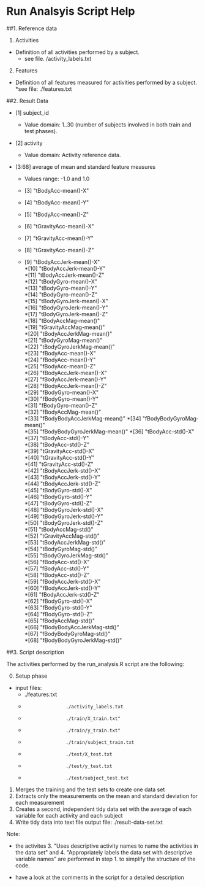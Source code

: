 # Run Analsyis Script Help

##1. Reference data

1. Activities
  * Definition of all activities performed by a subject.
    * see file. /activity_labels.txt

2. Features
  * Definition of all features measured for activities performed by a subject.
    *see file: ./features.txt

##2. Result Data

* [1] subject_id
  *  Value domain: 1..30 (number of subjects involved in both train and test phases).

* [2] activity
  * Value domain: Activity reference data.
  
* [3:68] average of mean and standard feature measures
  * Values range: -1.0 and 1.0
   
  * [3] "tBodyAcc-mean()-X"          
  * [4] "tBodyAcc-mean()-Y"          
  * [5] "tBodyAcc-mean()-Z"          
  * [6] "tGravityAcc-mean()-X"       
  * [7] "tGravityAcc-mean()-Y"       
  * [8] "tGravityAcc-mean()-Z"       
  * [9] "tBodyAccJerk-mean()-X"      
  *[10] "tBodyAccJerk-mean()-Y"      
  *[11] "tBodyAccJerk-mean()-Z"      
  *[12] "tBodyGyro-mean()-X"         
  *[13] "tBodyGyro-mean()-Y"         
  *[14] "tBodyGyro-mean()-Z"         
  *[15] "tBodyGyroJerk-mean()-X"     
  *[16] "tBodyGyroJerk-mean()-Y"     
  *[17] "tBodyGyroJerk-mean()-Z"     
  *[18] "tBodyAccMag-mean()"         
  *[19] "tGravityAccMag-mean()"      
  *[20] "tBodyAccJerkMag-mean()"     
  *[21] "tBodyGyroMag-mean()"        
  *[22] "tBodyGyroJerkMag-mean()"    
  *[23] "fBodyAcc-mean()-X"          
  *[24] "fBodyAcc-mean()-Y"          
  *[25] "fBodyAcc-mean()-Z"          
  *[26] "fBodyAccJerk-mean()-X"      
  *[27] "fBodyAccJerk-mean()-Y"      
  *[28] "fBodyAccJerk-mean()-Z"      
  *[29] "fBodyGyro-mean()-X"         
  *[30] "fBodyGyro-mean()-Y"         
  *[31] "fBodyGyro-mean()-Z"         
  *[32] "fBodyAccMag-mean()"         
  *[33] "fBodyBodyAccJerkMag-mean()" 
  *[34] "fBodyBodyGyroMag-mean()"    
  *[35] "fBodyBodyGyroJerkMag-mean()"
  *[36] "tBodyAcc-std()-X"           
  *[37] "tBodyAcc-std()-Y"           
  *[38] "tBodyAcc-std()-Z"           
  *[39] "tGravityAcc-std()-X"        
  *[40] "tGravityAcc-std()-Y"        
  *[41] "tGravityAcc-std()-Z"        
  *[42] "tBodyAccJerk-std()-X"       
  *[43] "tBodyAccJerk-std()-Y"       
  *[44] "tBodyAccJerk-std()-Z"       
  *[45] "tBodyGyro-std()-X"          
  *[46] "tBodyGyro-std()-Y"          
  *[47] "tBodyGyro-std()-Z"          
  *[48] "tBodyGyroJerk-std()-X"      
  *[49] "tBodyGyroJerk-std()-Y"      
  *[50] "tBodyGyroJerk-std()-Z"      
  *[51] "tBodyAccMag-std()"          
  *[52] "tGravityAccMag-std()"       
  *[53] "tBodyAccJerkMag-std()"      
  *[54] "tBodyGyroMag-std()"         
  *[55] "tBodyGyroJerkMag-std()"     
  *[56] "fBodyAcc-std()-X"           
  *[57] "fBodyAcc-std()-Y"           
  *[58] "fBodyAcc-std()-Z"           
  *[59] "fBodyAccJerk-std()-X"       
  *[60] "fBodyAccJerk-std()-Y"       
  *[61] "fBodyAccJerk-std()-Z"       
  *[62] "fBodyGyro-std()-X"            
  *[63] "fBodyGyro-std()-Y"          
  *[64] "fBodyGyro-std()-Z"          
  *[65] "fBodyAccMag-std()"          
  *[66] "fBodyBodyAccJerkMag-std()"  
  *[67] "fBodyBodyGyroMag-std()"     
  *[68] "fBodyBodyGyroJerkMag-std()" 

##3. Script description

The activities performed by the run_analysis.R script are the following:

0. Setup phase
  * input files:
    * ./features.txt
    *                    ./activity_labels.txt
    *                    ./train/X_train.txt"
    *                    ./train/y_train.txt"
    *                    ./train/subject_train.txt
    *                    ./test/X_test.txt
    *                    ./test/y_test.txt
    *                    ./test/subject_test.txt

1. Merges the training and the test sets to create one data set
2. Extracts only the measurements on the mean and standard deviation for each measurement
3. Creates a second, independent tidy data set with the average of each variable for each activity and each subject
4. Write tidy data into text file 
      output file:  ./result-data-set.txt

Note: 

* the activites 3. "Uses descriptive activity names to name the activities in the data set" 
   and 4. "Appropriately labels the data set with descriptive variable names" are performed
   in step 1. to simplify the structure of the code.

* have a look at the comments in the script for a detailed description

